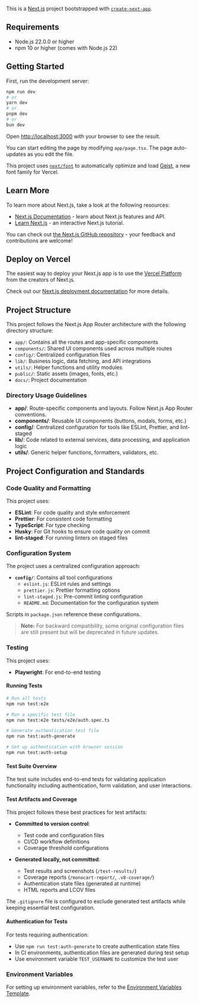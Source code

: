 This is a [Next.js](https://nextjs.org) project bootstrapped with [`create-next-app`](https://nextjs.org/docs/app/api-reference/cli/create-next-app).

## Requirements

- Node.js 22.0.0 or higher
- npm 10 or higher (comes with Node.js 22)

## Getting Started

First, run the development server:

```bash
npm run dev
# or
yarn dev
# or
pnpm dev
# or
bun dev
```

Open [http://localhost:3000](http://localhost:3000) with your browser to see the result.

You can start editing the page by modifying `app/page.tsx`. The page auto-updates as you edit the file.

This project uses [`next/font`](https://nextjs.org/docs/app/building-your-application/optimizing/fonts) to automatically optimize and load [Geist](https://vercel.com/font), a new font family for Vercel.

## Learn More

To learn more about Next.js, take a look at the following resources:

- [Next.js Documentation](https://nextjs.org/docs) - learn about Next.js features and API.
- [Learn Next.js](https://nextjs.org/learn) - an interactive Next.js tutorial.

You can check out [the Next.js GitHub repository](https://github.com/vercel/next.js) - your feedback and contributions are welcome!

## Deploy on Vercel

The easiest way to deploy your Next.js app is to use the [Vercel Platform](https://vercel.com/new?utm_medium=default-template&filter=next.js&utm_source=create-next-app&utm_campaign=create-next-app-readme) from the creators of Next.js.

Check out our [Next.js deployment documentation](https://nextjs.org/docs/app/building-your-application/deploying) for more details.

## Project Structure

This project follows the Next.js App Router architecture with the following directory structure:

- `app/`: Contains all the routes and app-specific components
- `components/`: Shared UI components used across multiple routes
- `config/`: Centralized configuration files
- `lib/`: Business logic, data fetching, and API integrations
- `utils/`: Helper functions and utility modules
- `public/`: Static assets (images, fonts, etc.)
- `docs/`: Project documentation

### Directory Usage Guidelines

- **app/**: Route-specific components and layouts. Follow Next.js App Router conventions.
- **components/**: Reusable UI components (buttons, modals, forms, etc.)
- **config/**: Centralized configuration for tools like ESLint, Prettier, and lint-staged
- **lib/**: Code related to external services, data processing, and application logic
- **utils/**: Generic helper functions, formatters, validators, etc.

## Project Configuration and Standards

### Code Quality and Formatting

This project uses:

- **ESLint**: For code quality and style enforcement
- **Prettier**: For consistent code formatting
- **TypeScript**: For type checking
- **Husky**: For Git hooks to ensure code quality on commit
- **lint-staged**: For running linters on staged files

### Configuration System

The project uses a centralized configuration approach:

- **`config/`**: Contains all tool configurations
  - `eslint.js`: ESLint rules and settings
  - `prettier.js`: Prettier formatting options
  - `lint-staged.js`: Pre-commit linting configuration
  - `README.md`: Documentation for the configuration system

Scripts in `package.json` reference these configurations.

> **Note:** For backward compatibility, some original configuration files are still present but will be deprecated in future updates.

### Testing

This project uses:

- **Playwright**: For end-to-end testing

#### Running Tests

```bash
# Run all tests
npm run test:e2e

# Run a specific test file
npm run test:e2e tests/e2e/auth.spec.ts

# Generate authentication test file
npm run test:auth-generate

# Set up authentication with browser session
npm run test:auth-setup
```

#### Test Suite Overview

The test suite includes end-to-end tests for validating application functionality including authentication, form validation, and user interactions.

#### Test Artifacts and Coverage

This project follows these best practices for test artifacts:

- **Committed to version control**:

  - Test code and configuration files
  - CI/CD workflow definitions
  - Coverage threshold configurations

- **Generated locally, not committed**:
  - Test results and screenshots (`/test-results/`)
  - Coverage reports (`/monocart-report/`, `.v8-coverage/`)
  - Authentication state files (generated at runtime)
  - HTML reports and LCOV files

The `.gitignore` file is configured to exclude generated test artifacts while keeping essential test configuration.

#### Authentication for Tests

For tests requiring authentication:

- Use `npm run test:auth-generate` to create authentication state files
- In CI environments, authentication files are generated during test setup
- Use environment variable `TEST_USERNAME` to customize the test user

### Environment Variables

For setting up environment variables, refer to the [Environment Variables Template](./docs/env-template.md).
